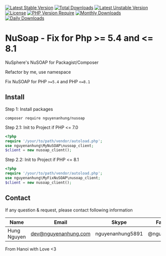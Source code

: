 [![Latest Stable Version](http://poser.pugx.org/nguyenanhung/nusoap/v)](https://packagist.org/packages/nguyenanhung/nusoap) [![Total Downloads](http://poser.pugx.org/nguyenanhung/nusoap/downloads)](https://packagist.org/packages/nguyenanhung/nusoap) [![Latest Unstable Version](http://poser.pugx.org/nguyenanhung/nusoap/v/unstable)](https://packagist.org/packages/nguyenanhung/nusoap) [![License](http://poser.pugx.org/nguyenanhung/nusoap/license)](https://packagist.org/packages/nguyenanhung/nusoap) [![PHP Version Require](http://poser.pugx.org/nguyenanhung/nusoap/require/php)](https://packagist.org/packages/nguyenanhung/nusoap) [![Monthly Downloads](http://poser.pugx.org/nguyenanhung/nusoap/d/monthly)](https://packagist.org/packages/nguyenanhung/nusoap) [![Daily Downloads](http://poser.pugx.org/nguyenanhung/nusoap/d/daily)](https://packagist.org/packages/nguyenanhung/nusoap)

# NuSoap - Fix for Php >= 5.4 and <= 8.1

NuSphere's NuSOAP for Packagist/Composer

Refactor by me, use namespace

Fix NuSOAP for PHP `>=5.4` and PHP `<=8.1`

## Install

Step 1: Install packages

```shell
composer require nguyenanhung/nusoap
```

Step 2.1: Init to Project if PHP <= 7.0

```php
<?php 
require '/your/to/path/vendor/autoload.php';
use nguyenanhung\MyNuSOAP\nusoap_client;
$client = new nusoap_client();
```

Step 2.2: Init to Project if PHP <= 8.1

```php
<?php 
require '/your/to/path/vendor/autoload.php';
use nguyenanhung\MyFixNuSOAP\nusoap_client;
$client = new nusoap_client();
```

## Contact

If any question & request, please contact following information

| Name        | Email                | Skype            | Facebook      |
| ----------- | -------------------- | ---------------- | ------------- |
| Hung Nguyen | dev@nguyenanhung.com | nguyenanhung5891 | @nguyenanhung |

From Hanoi with Love <3